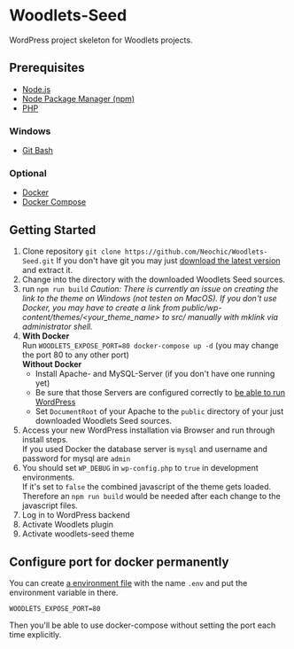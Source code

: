 # Woodlets-Seed
WordPress project skeleton for Woodlets projects.

## Prerequisites
* [Node.js](https://nodejs.org/)
* [Node Package Manager (npm)](https://www.npmjs.com/)
* [PHP](http://www.php.net/)

### Windows
* [Git Bash](https://git-for-windows.github.io/)

### Optional
* [Docker](https://docs.docker.com/)
* [Docker Compose](https://docs.docker.com/compose/)

## Getting Started
1. Clone repository ```git clone https://github.com/Neochic/Woodlets-Seed.git```
   If you don't have git you may just [download the latest version](https://github.com/Neochic/Woodlets/archive/master.zip) and extract it.
2. Change into the directory with the downloaded Woodlets Seed sources.
3. run ```npm run build```
   *Caution: There is currently an issue on creating the link to the theme on Windows (not testen on MacOS). If you don't use Docker, you may have to create a link from public/wp-content/themes/<your_theme_name> to src/ manually with mklink via administrator shell.*
4. **With Docker**  
   Run ```WOODLETS_EXPOSE_PORT=80 docker-compose up -d``` (you may change the port 80 to any other port)  
   **Without Docker**
   * Install Apache- and MySQL-Server (if you don't have one running yet)
   * Be sure that those Servers are configured correctly to [be able to run WordPress](https://wordpress.org/about/requirements/)
   * Set ```DocumentRoot``` of your Apache to the ```public``` directory of your just downloaded Woodlets Seed sources.
5. Access your new WordPress installation via Browser and run through install steps.  
   If you used Docker the database server is ```mysql``` and username and password for mysql are ```admin```
6. You should set ```WP_DEBUG``` in ```wp-config.php``` to ```true``` in development environments.  
   If it's set to ```false``` the combined javascript of the theme gets loaded. Therefore an ```npm run build``` would be needed after each change to the javascript files.
7. Log in to WordPress backend
8. Activate Woodlets plugin
9. Activate woodlets-seed theme


## Configure port for docker permanently
You can create [a environment file](https://docs.docker.com/compose/env-file/) with the name ```.env``` and put the environment variable in there.
```
WOODLETS_EXPOSE_PORT=80
```
Then you'll be able to use docker-compose without setting the port each time explicitly.
